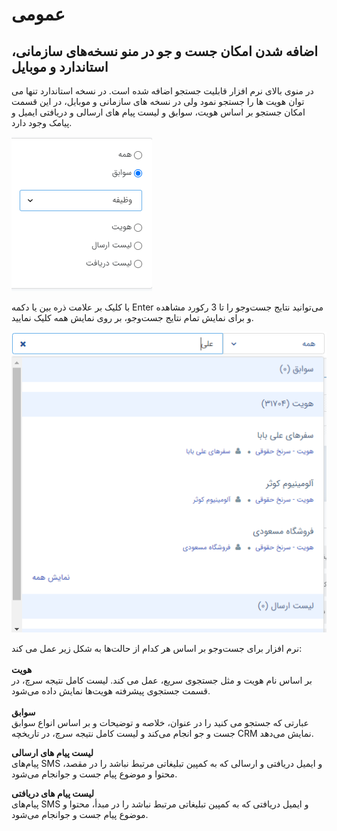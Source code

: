# عمومی

## اضافه شدن امکان جست و جو در منو نسخه‌های سازمانی، استاندارد و موبایل

در منوی بالای نرم افزار قابلیت جستجو اضافه شده است. در نسخه استاندارد تنها می توان هویت ها را جستجو نمود ولی در نسخه های سازمانی و موبایل، در این قسمت امکان جستجو بر اساس هویت، سوابق و لیست پیام های ارسالی و دریافتی ایمیل و پیامک وجود دارد. 

![امکان جست و جو در منو](../2.6.1/Image/SearchInMenu1.png)

با کلیک بر علامت ذره بین یا دکمه Enter می‌توانید نتایج جست‌وجو را تا 3 رکورد مشاهده و برای نمایش تمام نتایج جست‌وجو، بر روی نمایش همه کلیک نمایید.

![امکان جست و جو در منو](../2.6.1/Image/SearchInMenu2.png)

نرم افزار برای جست‌وجو بر اساس هر کدام از حالت‌ها به شکل زیر عمل می کند:<br> <br>
**هویت**<br> 
بر اساس نام هویت و مثل جستجوی سریع، عمل می کند. لیست کامل نتیجه سرچ، در قسمت جستجوی پیشرفته هویت‌ها نمایش داده می‌شود.<br> <br>
**سوابق**<br>
عبارتی که جستجو می کنید را در عنوان، خلاصه و توضیحات و بر اساس انواع سوابق جست و جو انجام می‌کند و لیست کامل نتیجه سرچ، در تاریخچه CRM نمایش می‌دهد.

**لیست پیام های ارسالی**<br>
پیام‌های SMS و ایمیل دریافتی و ارسالی که به کمپین تبلیغاتی مرتبط نباشد را در مقصد، محتوا و موضوع پیام جست و جوانجام می‌شود.

**لیست پیام های دریافتی**<br>
پیام‌های SMS و ایمیل دریافتی که به کمپین تبلیغاتی مرتبط نباشد را در مبدأ، محتوا و موضوع پیام جست و جوانجام می‌شود.

